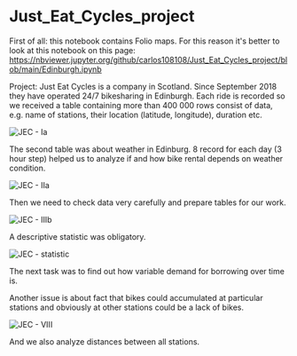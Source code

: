 # Just_Eat_Cycles_project

First of all: this notebook contains Folio maps. For this reason it's better to look at this notebook on this page: https://nbviewer.jupyter.org/github/carlos108108/Just_Eat_Cycles_project/blob/main/Edinburgh.ipynb


Project:
Just Eat Cycles is a company in Scotland. Since September 2018 they have operated 24/7 bikesharing in Edinburgh. Each ride is recorded so we received a table containing more than 400 000 rows consist of data, e.g. name of stations, their location (latitude, longitude), duration etc.



![JEC - Ia](https://user-images.githubusercontent.com/75171974/129173626-8f8cca55-060e-4f65-b4a3-4565d8fba85b.png)



The second table was about weather in Edinburg. 8 record for each day (3 hour step) helped us to analyze if and how bike rental depends on weather condition.



![JEC - IIa](https://user-images.githubusercontent.com/75171974/129174511-59115119-b94f-43da-8ba5-fb212aa4b55d.png)




Then we need to check data very carefully and prepare tables for our work.



![JEC - IIIb](https://user-images.githubusercontent.com/75171974/129177549-5d2e6e91-36eb-470e-825d-d6ab51864052.png)




A descriptive statistic was obligatory.



![JEC - statistic](https://user-images.githubusercontent.com/75171974/129178183-748f7e73-3278-489c-8ea4-f481806ea16d.png)




The next task was to find out how variable demand for borrowing over time is.

Another issue is about fact that bikes could accumulated at particular stations and obviously at other stations could be a lack of bikes.


![JEC - VIII](https://user-images.githubusercontent.com/75171974/129177727-06c6c8d7-990c-4c3d-9d81-bb1517265cd7.png)


And we also analyze distances between all stations.
